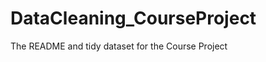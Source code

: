 DataCleaning_CourseProject
==========================

The README and tidy dataset for the Course Project
